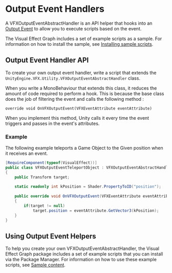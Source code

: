 # Output Event Handlers

A VFXOutputEventAbstractHandler is an API helper that hooks into an [Output Event](Contexts.md#output-events) to allow you to execute scripts based on the event.

The Visual Effect Graph includes a set of example scripts as a sample. For information on how to install the sample, see [Installing sample scripts](#installing-sample-scripts).

## Output Event Handler API

To create your own output event handler, write a script that extends the `UnityEngine.VFX.Utility.VFXOutputEventAbstractHandler` class.

When you write a MonoBehaviour that extends this class, it reduces the  amount of code required to perform a hook. This is because the base  class does the job of filtering the event and calls the following method :

`override void OnVFXOutputEvent(VFXEventAttribute eventAttribute)`

When you implement this method, Unity calls it every time the event triggers and passes in the event's attributes.

### Example

The following example teleports a Game Object to the Given position when it receives an event.

```c#
[RequireComponent(typeof(VisualEffect))]
public class VFXOutputEventTeleportObject : VFXOutputEventAbstractHandler
{
    public Transform target;
    
    static readonly int kPosition = Shader.PropertyToID("position");
    
    public override void OnVFXOutputEvent(VFXEventAttribute eventAttribute)
    {
        if(target != null)
            target.position = eventAttribute.GetVector3(kPosition);
    }
}
```


## Using Output Event Helpers

To help you create your own VFXOutputEventAbstractHandler, the Visual Effect Graph package includes a set of example scripts that you can install via the Package Manager. For information on how to use these example scripts, see [Sample content](sample-content.md).
